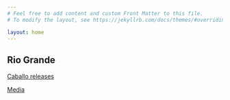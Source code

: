 ```yaml
---
# Feel free to add content and custom Front Matter to this file.
# To modify the layout, see https://jekyllrb.com/docs/themes/#overriding-theme-defaults

layout: home
---
```


## Rio Grande

[Caballo releases](caballo.md)

[Media](media.md)
